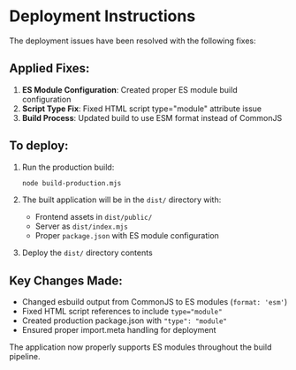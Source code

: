 # Deployment Instructions

The deployment issues have been resolved with the following fixes:

## Applied Fixes:

1. **ES Module Configuration**: Created proper ES module build configuration
2. **Script Type Fix**: Fixed HTML script type="module" attribute issue
3. **Build Process**: Updated build to use ESM format instead of CommonJS

## To deploy:

1. Run the production build:
   ```bash
   node build-production.mjs
   ```

2. The built application will be in the `dist/` directory with:
   - Frontend assets in `dist/public/`
   - Server as `dist/index.mjs`
   - Proper `package.json` with ES module configuration

3. Deploy the `dist/` directory contents

## Key Changes Made:

- Changed esbuild output from CommonJS to ES modules (`format: 'esm'`)
- Fixed HTML script references to include `type="module"`
- Created production package.json with `"type": "module"`
- Ensured proper import.meta handling for deployment

The application now properly supports ES modules throughout the build pipeline.
